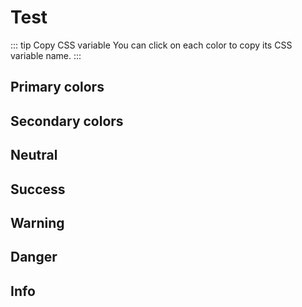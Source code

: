 # Test

::: tip Copy CSS variable
You can click on each color to copy its CSS variable name.
:::

## Primary colors

<ColorPalette variable-name="--onyx-color-base-action" />

## Secondary colors

<ColorPalette variable-name="--onyx-color-base-brand" />

## Neutral

<ColorPalette variable-name="--onyx-color-base-neutral" />

## Success

<ColorPalette variable-name="--onyx-color-base-success" />

## Warning

<ColorPalette variable-name="--onyx-color-base-warning" />

## Danger

<ColorPalette variable-name="--onyx-color-base-danger" />

## Info

<ColorPalette variable-name="--onyx-color-base-info" />
